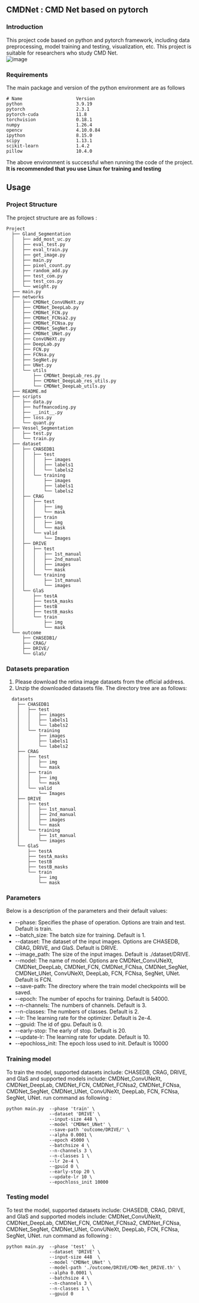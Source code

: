 ## __CMDNet__ : CMD Net based on pytorch
### Introduction
This project code based on python and pytorch framework, including data preprocessing, model training and testing, visualization, etc. This project is suitable for researchers who study CMD Net.  
![image](https://github.com/JerRuy/CMD-Net/blob/main/img/pic.png)


### Requirements  
The main package and version of the python environment are as follows
```
# Name                    Version         
python                    3.9.19                    
pytorch                   2.3.1
pytorch-cuda              11.8
torchvision               0.18.1
numpy                     1.26.4        
opencv                    4.10.0.84        
ipython                   8.15.0       
scipy                     1.13.1       
scikit-learn              1.4.2          
pillow                    10.4.0      
```  
The above environment is successful when running the code of the project. 
__It is recommended that you use Linux for training and testing__

## Usage 
### Project Structure

The project structure are as follows : 
```
Project
  ├── Gland_Segmentation
  │   ├── add_most_uc.py
  │   ├── eval_test.py
  │   ├── eval_train.py
  │   ├── get_image.py
  │   ├── main.py
  │   ├── pixel_count.py
  │   ├── random_add.py
  │   ├── test_com.py
  │   ├── test_cos.py
  │   └── weight.py
  ├── main.py
  ├── networks
  │   ├── CMDNet_ConvUNeXt.py
  │   ├── CMDNet_DeepLab.py
  │   ├── CMDNet_FCN.py
  │   ├── CMDNet_FCNsa2.py
  │   ├── CMDNet_FCNsa.py
  │   ├── CMDNet_SegNet.py
  │   ├── CMDNet_UNet.py
  │   ├── ConvUNeXt.py
  │   ├── DeepLab.py
  │   ├── FCN.py
  │   ├── FCNsa.py
  │   ├── SegNet.py
  │   ├── UNet.py
  │   └── utils
  │       ├── CMDNet_DeepLab_res.py
  │       ├── CMDNet_DeepLab_res_utils.py
  │       └── CMDNet_DeepLab_utils.py
  ├── README.md
  ├── scripts
  │   ├── data.py
  │   ├── huffmancoding.py
  │   ├── __init__.py
  │   ├── loss.py
  │   └── quant.py
  ├── Vessel_Segmentation
  │   ├── test.py
  │   └── train.py
  ├── dataset
  │   ├── CHASEDB1
  │   │   ├── test
  │   │   │   ├── images
  │   │   │   ├── labels1
  │   │   │   └── labels2
  │   │   └── training
  │   │       ├── images
  │   │       ├── labels1
  │   │       └── labels2
  │   ├── CRAG
  │   │   ├── test
  │   │   │   ├── img
  │   │   │   └── mask
  │   │   ├── train
  │   │   │   ├── img
  │   │   │   └── mask
  │   │   └── valid
  │   │       └── Images
  │   ├── DRIVE
  │   │   ├── test
  │   │   │   ├── 1st_manual
  │   │   │   ├── 2nd_manual
  │   │   │   ├── images
  │   │   │   └── mask
  │   │   └── training
  │   │       ├── 1st_manual
  │   │       └── images
  │   └── GlaS
  │       ├── testA
  │       ├── testA_masks
  │       ├── testB
  │       ├── testB_masks
  │       └── train
  │           ├── img
  │           └── mask
  └── outcome
      ├── CHASEDB1/
      ├── CRAG/
      ├── DRIVE/
      └── GlaS/
```
### Datasets preparation 
1. Please download the retina image datasets from the official address.  
2. Unzip the downloaded datasets file. The directory tree are as follows:  
```
  datasets
    ├── CHASEDB1
    │   ├── test
    │   │   ├── images
    │   │   ├── labels1
    │   │   └── labels2
    │   └── training
    │       ├── images
    │       ├── labels1
    │       └── labels2
    ├── CRAG
    │   ├── test
    │   │   ├── img
    │   │   └── mask
    │   ├── train
    │   │   ├── img
    │   │   └── mask
    │   └── valid
    │       └── Images
    ├── DRIVE
    │   ├── test
    │   │   ├── 1st_manual
    │   │   ├── 2nd_manual
    │   │   ├── images
    │   │   └── mask
    │   └── training
    │       ├── 1st_manual
    │       └── images
    └── GlaS
        ├── testA
        ├── testA_masks
        ├── testB
        ├── testB_masks
        └── train
            ├── img
            └── mask

```

### Parameters
Below is a description of the parameters and their default values:

* --phase: Specifies the phase of operation. Options are train and test. Default is train.
* --batch_size: The batch size for training. Default is 1.
* --dataset: The dataset of the input images. Options are CHASEDB, CRAG, DRIVE, and GlaS. Default is DRIVE.
* --image_path: The size of the input images. Default is ./dataset/DRIVE.
* --model: The name of model. Options are CMDNet_ConvUNeXt, CMDNet_DeepLab, CMDNet_FCN, CMDNet_FCNsa, CMDNet_SegNet, CMDNet_UNet, ConvUNeXt, DeepLab, FCN, FCNsa, SegNet, UNet. Default is  FCN.
* --save-path: The directory where the train model checkpoints will be saved.
* --epoch: The number of epochs for training. Default is 54000.
* --n-channels: The numbers of channels.  Default is 3.
* --n-classes: The numbers of classes.  Default is 2.
* --lr: The learning rate for the optimizer. Default is 2e-4.
* --gpuid: The id of gpu. Default is 0.
* --early-stop: The early of stop. Default is 20.
* --update-lr: The learning rate for update. Default is 10.
* --epochloss_init: The epoch loss used to init. Default is 10000

  
### Training model
To train the model, supported datasets include: CHASEDB, CRAG, DRIVE, and GlaS and supported models include: CMDNet_ConvUNeXt, CMDNet_DeepLab, CMDNet_FCN, CMDNet_FCNsa2, CMDNet_FCNsa, CMDNet_SegNet, CMDNet_UNet, ConvUNeXt, DeepLab, FCN, FCNsa, SegNet, UNet. run command as following :

```
python main.py  --phase 'train' \
                --dataset 'DRIVE' \
                --input-size 448 \
                --model 'CMDNet_UNet' \
                --save-path 'outcome/DRIVE/' \
                --alpha 0.0001 \
                --epoch 45000 \
                --batchsize 4 \
                --n-channels 3 \
                --n-classes 1 \
                --lr 2e-4 \
                --gpuid 0 \
                --early-stop 20 \
                --update-lr 10 \
                --epochloss_init 10000
```


### Testing model
To test the model, supported datasets include: CHASEDB, CRAG, DRIVE, and GlaS and supported models include: CMDNet_ConvUNeXt, CMDNet_DeepLab, CMDNet_FCN, CMDNet_FCNsa2, CMDNet_FCNsa, CMDNet_SegNet, CMDNet_UNet, ConvUNeXt, DeepLab, FCN, FCNsa, SegNet, UNet. run command as following :
```
python main.py  --phase 'test'  \
                --dataset 'DRIVE' \
                --input-size 448  \
                --model 'CMDNet_UNet' \
                --model-path './outcome/DRIVE/CMD-Net_DRIVE.th' \
                --alpha 0.0001 \
                --batchsize 4 \
                --n-channels 3 \
                --n-classes 1 \
                --gpuid 0 

```  
